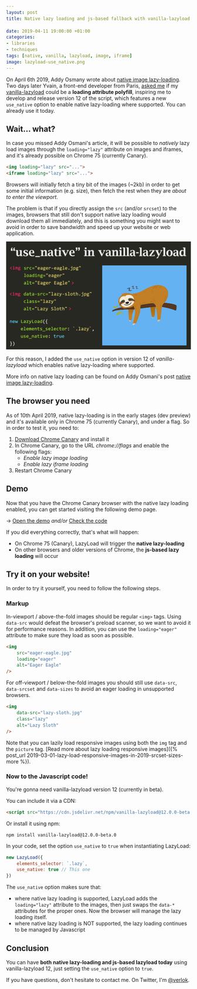 ```yaml
---
layout: post
title: Native lazy loading and js-based fallback with vanilla-lazyload 12

date: 2019-04-11 19:00:00 +01:00
categories:
- libraries
- techniques
tags: [native, vanilla, lazyload, image, iframe]
image: lazyload-use_native.png
---
```


On April 6th 2019, Addy Osmany wrote about [native image lazy-loading](https://addyosmani.com/blog/lazy-loading/). Two days later Yvain, a front-end developer from Paris, [asked me](https://github.com/verlok/lazyload/issues/331) if my [vanilla-lazyload](https://github.com/verlok/lazyload/) could be a **loading attribute polyfill**, inspiring me to develop and release version 12 of the script, which features a new `use_native` option to enable native lazy-loading where supported. You can already use it today.

## Wait... what?

In case you missed Addy Osmani's article, it will be possible to _natively_ lazy load images through the `loading="lazy"` attribute on images and iframes, and it's already possible on Chrome 75 (currently Canary).

```html
<img loading="lazy" src="...">
<iframe loading="lazy" src="...">
```

Browsers will initially fetch a tiny bit of the images (~2kb) in order to get some initial information (e.g. size), then fetch the rest when they are _about to enter the viewport_.

The problem is that if you directly assign the `src` (and/or `srcset`) to the images, browsers that still don't support native lazy loading would download them all immediately, and this is something you might want to avoid in order to save bandwidth and speed up your website or web application.

![](/assets/post-images/lazyload-use_native.png "the `use_native` option")

For this reason, I added the `use_native` option in version 12 of _vanilla-lazyload_ which enables native lazy-loading where supported.

More info on native lazy loading can be found on Addy Osmani's post [native image lazy-loading](https://addyosmani.com/blog/lazy-loading/).

## The browser you need

As of 10th April 2019, native lazy-loading is in the early stages (dev preview) and it's available only in Chrome 75 (currently Canary), and under a flag. So in order to test it, you need to:

1. [Download Chrome Canary](https://www.google.com/chrome/canary/) and install it
2. In Chrome Canary, go to the URL *chrome://flags* and enable the following flags:
   - _Enable lazy image loading_
   - _Enable lazy iframe loading_
3. Restart Chrome Canary 

## Demo

Now that you have the Chrome Canary browser with the native lazy loading enabled, you can get started visiting the following demo page.

&rarr; [Open the demo](https://www.andreaverlicchi.eu/lazyload/demos/native_lazyload_conditional.html) _and/or_ [Check the code](https://github.com/verlok/lazyload/blob/master/demos/native_lazyload_conditional.html)

If you did everything correctly, that's what will happen:

- On Chrome 75 (Canary), LazyLoad will trigger the **native lazy-loading**
- On other browsers and older versions of Chrome, the **js-based lazy loading** will occur

## Try it on your website!

In order to try it yourself, you need to follow the following steps.

### Markup

In-viewport / above-the-fold images should be regular `<img>` tags. Using `data-src` would defeat the browser's preload scanner, so we want to avoid it for performance reasons. In addition, you can use the `loading="eager"` attribute to make sure they load as soon as possible.

```html
<img 
    src="eager-eagle.jpg" 
    loading="eager"
    alt="Eager Eagle" 
/>
```

For off-viewport / below-the-fold images you should still use `data-src`, `data-srcset` and `data-sizes` to avoid an eager loading in unsupported browsers.

```html
<img
    data-src="lazy-sloth.jpg"
    class="lazy"
    alt="Lazy Sloth"
/>
```

Note that you can lazily load responsive images using both the `img` tag and the `picture` tag. [Read more about lazy loading responsive images]({% post_url 2019-03-01-lazy-load-responsive-images-in-2019-srcset-sizes-more %}).

### Now to the Javascript code! 

You're gonna need vanilla-lazyload version 12 (currently in beta). 

You can include it via a CDN:

```html
<script src="https://cdn.jsdelivr.net/npm/vanilla-lazyload@12.0.0-beta.0/dist/lazyload.min.js"></script>
```

Or install it using npm:

```
npm install vanilla-lazyload@12.0.0-beta.0
```

In your code, set the option `use_native` to `true` when instantiating LazyLoad:

```js
new LazyLoad({
    elements_selector: `.lazy`,
    use_native: true // This one
})
```

The `use_native` option makes sure that:

- where native lazy loading is supported, LazyLoad adds the `loading="lazy"` attribute to the images, then just swaps the `data-*` attributes for the proper ones. Now the browser will manage the lazy loading itself.
- where native lazy loading is NOT supported, the lazy loading continues to be managed by Javascript

## Conclusion

You can have **both native lazy-loading and js-based lazyload today** using vanilla-lazyload 12, just setting the `use_native` option to `true`.

If you have questions, don't hesitate to contact me. On Twitter, I'm [@verlok](https://twitter.com/verlok).